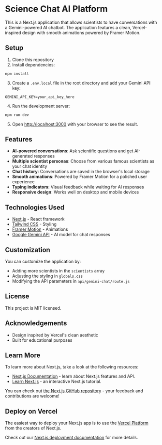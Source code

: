 # Science Chat AI Platform

This is a Next.js application that allows scientists to have conversations with a Gemini-powered AI chatbot. The application features a clean, Vercel-inspired design with smooth animations powered by Framer Motion.

## Setup

1. Clone this repository
2. Install dependencies:
```bash
npm install
```
3. Create a `.env.local` file in the root directory and add your Gemini API key:
```
GEMINI_API_KEY=your_api_key_here
```
4. Run the development server:
```bash
npm run dev
```
5. Open [http://localhost:3000](http://localhost:3000) with your browser to see the result.

## Features

- **AI-powered conversations**: Ask scientific questions and get AI-generated responses
- **Multiple scientist personas**: Choose from various famous scientists as your chat identity
- **Chat history**: Conversations are saved in the browser's local storage
- **Smooth animations**: Powered by Framer Motion for a polished user experience
- **Typing indicators**: Visual feedback while waiting for AI responses
- **Responsive design**: Works well on desktop and mobile devices

## Technologies Used

- [Next.js](https://nextjs.org/) - React framework
- [Tailwind CSS](https://tailwindcss.com/) - Styling
- [Framer Motion](https://www.framer.com/motion/) - Animations
- [Google Gemini API](https://ai.google.dev/) - AI model for chat responses

## Customization

You can customize the application by:
- Adding more scientists in the `scientists` array
- Adjusting the styling in `globals.css`
- Modifying the API parameters in `api/gemini-chat/route.js`

## License

This project is MIT licensed.

## Acknowledgements

- Design inspired by Vercel's clean aesthetic
- Built for educational purposes

## Learn More

To learn more about Next.js, take a look at the following resources:

- [Next.js Documentation](https://nextjs.org/docs) - learn about Next.js features and API.
- [Learn Next.js](https://nextjs.org/learn) - an interactive Next.js tutorial.

You can check out [the Next.js GitHub repository](https://github.com/vercel/next.js) - your feedback and contributions are welcome!

## Deploy on Vercel

The easiest way to deploy your Next.js app is to use the [Vercel Platform](https://vercel.com/new?utm_medium=default-template&filter=next.js&utm_source=create-next-app&utm_campaign=create-next-app-readme) from the creators of Next.js.

Check out our [Next.js deployment documentation](https://nextjs.org/docs/app/building-your-application/deploying) for more details.
